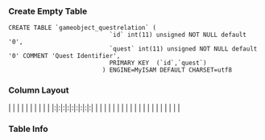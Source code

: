 ### Create Empty Table ###
```
CREATE TABLE `gameobject_questrelation` (                                    
                            `id` int(11) unsigned NOT NULL default '0',                                
                            `quest` int(11) unsigned NOT NULL default '0' COMMENT 'Quest Identifier',  
                            PRIMARY KEY  (`id`,`quest`)                                                
                          ) ENGINE=MyISAM DEFAULT CHARSET=utf8                                         

```

### Column Layout ###

| | | | | | | | | |
|:|:|:|:|:|:|:|:|:|
| | | | | | | | | |
| | | | | | | | | |


### Table Info ###
